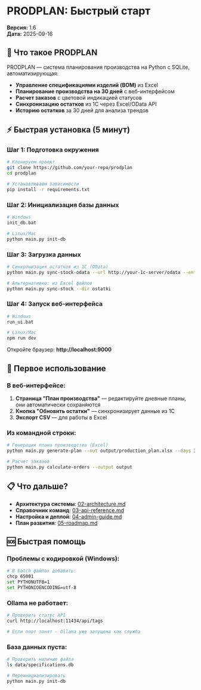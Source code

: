# PRODPLAN: Быстрый старт

**Версия:** 1.6  
**Дата:** 2025-09-16

## 🚀 Что такое PRODPLAN

PRODPLAN — система планирования производства на Python с SQLite, автоматизирующая:
- **Управление спецификациями изделий (BOM)** из Excel
- **Планирование производства на 30 дней** с веб-интерфейсом  
- **Расчет заказов** с цветовой индикацией статусов
- **Синхронизацию остатков** из 1С через Excel/OData API
- **Историю остатков** за 30 дней для анализа трендов

## ⚡ Быстрая установка (5 минут)

### Шаг 1: Подготовка окружения
```bash
# Клонируем проект
git clone https://github.com/your-repo/prodplan
cd prodplan

# Устанавливаем зависимости
pip install -r requirements.txt
```

### Шаг 2: Инициализация базы данных
```bash
# Windows
init_db.bat

# Linux/Mac
python main.py init-db
```

### Шаг 3: Загрузка данных
```bash
# Синхронизация остатков из 1С (OData)
python main.py sync-stock-odata --url http://your-1c-server/odata --entity AccumulationRegister_ЗапасыНаСкладах

# Альтернативно: из Excel файлов
python main.py sync-stock --dir ostatki
```

### Шаг 4: Запуск веб-интерфейса
```bash
# Windows
run_ui.bat

# Linux/Mac
npm run dev
```

Откройте браузер: **http://localhost:9000**

## 🎯 Первое использование

### В веб-интерфейсе:
1. **Страница "План производства"** — редактируйте дневные планы, они автоматически сохраняются
2. **Кнопка "Обновить остатки"** — синхронизирует данные из 1С
3. **Экспорт CSV** — для работы в Excel

### Из командной строки:
```bash
# Генерация плана производства (Excel)
python main.py generate-plan --out output/production_plan.xlsx --days 30

# Расчет заказов
python main.py calculate-orders --output output
```

## 📋 Что дальше?

- **Архитектура системы**: [02-architecture.md](02-architecture.md)
- **Справочник команд**: [03-api-reference.md](03-api-reference.md)  
- **Настройка и деплой**: [04-admin-guide.md](04-admin-guide.md)
- **План развития**: [05-roadmap.md](05-roadmap.md)

## 🆘 Быстрая помощь

### Проблемы с кодировкой (Windows):
```bash
# В batch файлах добавить:
chcp 65001
set PYTHONUTF8=1
set PYTHONIOENCODING=utf-8
```

### Ollama не работает:
```bash
# Проверить статус API
curl http://localhost:11434/api/tags

# Если порт занят - Ollama уже запущена как служба
```

### База данных пуста:
```bash
# Проверить наличие файла
ls data/specifications.db

# Переинициализировать
python main.py init-db
```